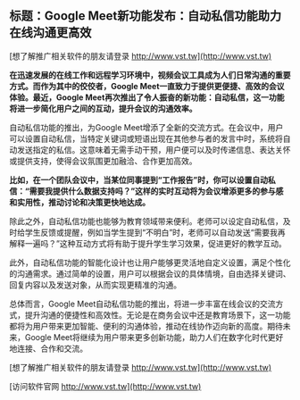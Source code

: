 ## **标题：Google Meet新功能发布：自动私信功能助力在线沟通更高效**

[想了解推广相关软件的朋友请登录 http://www.vst.tw](http://www.vst.tw)

**在迅速发展的在线工作和远程学习环境中，视频会议工具成为人们日常沟通的重要方式。而作为其中的佼佼者，Google Meet一直致力于提供更便捷、高效的会议体验。最近，Google Meet再次推出了令人振奋的新功能：自动私信，这一功能将进一步简化用户之间的互动，提升会议的沟通效率。**

自动私信功能的推出，为Google Meet增添了全新的交流方式。在会议中，用户可以设置自动私信，当特定关键词或短语出现在其他参与者的发言中时，系统将自动发送指定的私信。这意味着无需手动干预，用户便可以及时传递信息、表达关怀或提供支持，使得会议氛围更加融洽、合作更加高效。

**比如，在一个团队会议中，当某位同事提到“工作报告”时，你可以设置自动私信：“需要我提供什么数据支持吗？”这样的实时互动将为会议增添更多的参与感和实用性，推动讨论和决策更快地达成。**

除此之外，自动私信功能也能够为教育领域带来便利。老师可以设定自动私信，及时给学生反馈或提醒，例如当学生提到“不明白”时，老师可以自动发送“需要我再解释一遍吗？”这种互动方式将有助于提升学生学习效果，促进更好的教学互动。

此外，自动私信功能的智能化设计也让用户能够更灵活地自定义设置，满足个性化的沟通需求。通过简单的设置，用户可以根据会议的具体情境，自由选择关键词、回复内容以及发送对象，从而实现更精准的沟通。

总体而言，Google Meet自动私信功能的推出，将进一步丰富在线会议的交流方式，提升沟通的便捷性和高效性。无论是在商务会议中还是教育场景下，这一功能都将为用户带来更加智能、便利的沟通体验，推动在线协作迈向新的高度。期待未来，Google Meet将继续为用户带来更多创新功能，助力人们在数字化时代更好地连接、合作和交流。

[想了解推广相关软件的朋友请登录 http://www.vst.tw](http://www.vst.tw)


[访问软件官网 http://www.vst.tw](http://www.vst.tw)
